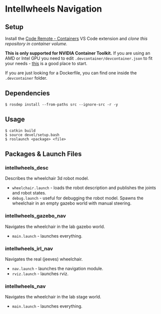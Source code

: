 # Intellwheels Navigation

## Setup

Install the [Code Remote - Containers](https://marketplace.visualstudio.com/items?itemName=ms-vscode-remote.remote-containers) VS Code extension and *clone this repository in container volume.*

**This is only supported for NVIDIA Container Toolkit.** If you are using an AMD or Intel GPU you need to edit `.devcontainer/devcontainer.json` to fit your needs - [this](http://wiki.ros.org/docker/Tutorials/Hardware%20Acceleration) is a good place to start.

If you are just looking for a Dockerfile, you can find one inside the `.devcontainer` folder.

## Dependencies

```
$ rosdep install --from-paths src --ignore-src -r -y
```

## Usage

```
$ catkin build
$ source devel/setup.bash
$ roslaunch <package> <file>
```

## Packages & Launch Files

### intellwheels_desc

Describes the wheelchair 3d robot model.

* `wheelchair.launch` - loads the robot description and publishes the joints and robot states.
* `debug.launch` - useful for debugging the robot model. Spawns the wheelchair in an empty gazebo world with manual steering.

### intellwheels_gazebo_nav

Navigates the wheelchair in the lab gazebo world.

* `main.launch` - launches everything.

### intellwheels_irl_nav

Navigates the real (jeeves) wheelchair.

* `nav.launch` - launches the navigation module.
* `rviz.launch` - launches rviz.

### intellwheels_nav

Navigates the wheelchair in the lab stage world.

* `main.launch` - launches everything.

